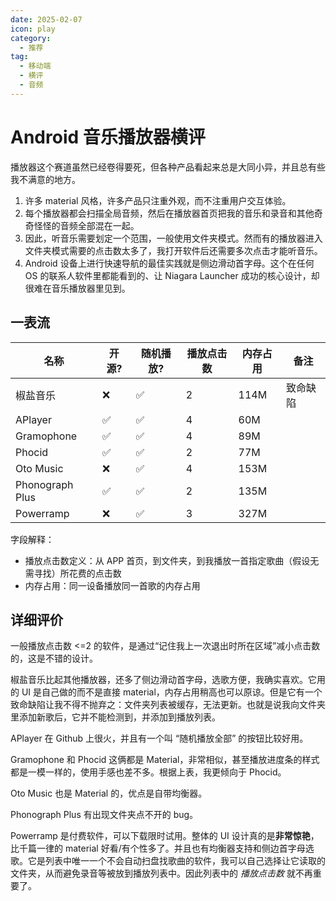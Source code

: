 ```yaml
---
date: 2025-02-07
icon: play
category:
  - 推荐
tag:
  - 移动端
  - 横评
  - 音频
---
```


# Android 音乐播放器横评

播放器这个赛道虽然已经卷得要死，但各种产品看起来总是大同小异，并且总有些我不满意的地方。

1. 许多 material 风格，许多产品只注重外观，而不注重用户交互体验。
2. 每个播放器都会扫描全局音频，然后在播放器首页把我的音乐和录音和其他奇奇怪怪的音频全部混在一起。
3. 因此，听音乐需要划定一个范围，一般使用文件夹模式。然而有的播放器进入文件夹模式需要的点击数太多了，我打开软件后还需要多次点击才能听音乐。
4. Android 设备上进行快速导航的最佳实践就是侧边滑动首字母。这个在任何 OS 的联系人软件里都能看到的、让 Niagara Launcher 成功的核心设计，却很难在音乐播放器里见到。

## 一表流

<!-- prettier-ignore -->
| 名称 | 开源? | 随机播放? | 播放点击数 | 内存占用 | 备注 |
| --- | --- | --- | --- | --- | --- |
| 椒盐音乐 | ❌ | ✅ | 2 | 114M | 致命缺陷 |
| APlayer | ✅ | ✅ | 4 | 60M |
| Gramophone | ✅ | ✅ | 4 | 89M |
| Phocid | ✅ | ✅ | 2 | 77M |
| Oto Music | ❌ | ✅ | 4 | 153M |
| Phonograph Plus | ✅ | ✅ | 2 | 135M |
| Powerramp | ❌ | ✅ | 3 | 327M |

字段解释：

- 播放点击数定义：从 APP 首页，到文件夹，到我播放一首指定歌曲（假设无需寻找）所花费的点击数
- 内存占用：同一设备播放同一首歌的内存占用

## 详细评价

一般播放点击数 \<=2 的软件，是通过“记住我上一次退出时所在区域”减小点击数的，这是不错的设计。

椒盐音乐比起其他播放器，还多了侧边滑动首字母，选歌方便，我确实喜欢。它用的 UI 是自己做的而不是直接 material，内存占用稍高也可以原谅。但是它有一个致命缺陷让我不得不抛弃之：文件夹列表被缓存，无法更新。也就是说我向文件夹里添加新歌后，它并不能检测到，并添加到播放列表。

APlayer 在 Github 上很火，并且有一个叫 “随机播放全部” 的按钮比较好用。

Gramophone 和 Phocid 这俩都是 Material，非常相似，甚至播放进度条的样式都是一模一样的，使用手感也差不多。根据上表，我更倾向于 Phocid。

Oto Music 也是 Material 的，优点是自带均衡器。

Phonograph Plus 有出现文件夹点不开的 bug。

Powerramp 是付费软件，可以下载限时试用。整体的 UI 设计真的是**非常惊艳**，比千篇一律的 material 好看/有个性多了。并且也有均衡器支持和侧边首字母选歌。它是列表中唯一一个不会自动扫盘找歌曲的软件，我可以自己选择让它读取的文件夹，从而避免录音等被放到播放列表中。因此列表中的 _播放点击数_ 就不再重要了。
